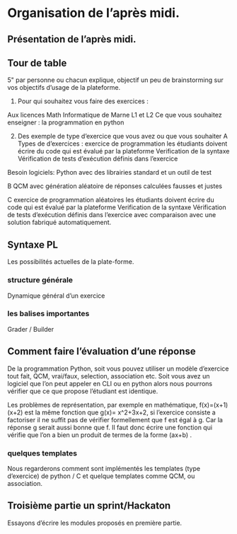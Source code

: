 # Organisation de l’après midi.

## Présentation de l’après midi.

## Tour de table
 5" par personne  ou chacun explique, objectif un peu de brainstorming sur vos objectifs d’usage de la plateforme.

1) Pour qui souhaitez vous faire des exercices :

 Aux licences Math Informatique de Marne L1 et L2
Ce que vous souhaitez enseigner : la programmation en python

2)  Des exemple de type d’exercice que vous avez ou que vous souhaiter 
A
Types de d’exercices :
exercice de programmation les étudiants doivent écrire du code qui est évalué par la plateforme
Verification de la syntaxe 
Vérification de tests d’exécution définis dans l’exercice

 Besoin logiciels:
Python avec des librairies standard et un outil de test

B 
QCM avec génération aléatoire de réponses calculées fausses et justes  

C 
exercice de programmation aléatoires  les étudiants doivent écrire du code qui est évalué par la plateforme
Verification de la syntaxe
Vérification de tests d’exécution définis dans l’exercice avec comparaison avec une solution fabriqué automatiquement.

## Syntaxe PL 

Les possibilités actuelles de la plate-forme. 

### structure générale 
Dynamique général d’un exercice 

### les balises importantes 
Grader / Builder 

## Comment faire l’évaluation d’une réponse 
De la programmation Python, soit vous pouvez utiliser un modèle d’exercice tout fait,
QCM, vrai/faux, selection, association etc.
Soit vous avez un logiciel que l’on peut appeler en CLI ou en python alors nous pourrons vérifier que ce que propose l’étudiant est identique. 

Les problèmes de représentation, par exemple en mathématique, f(x)=(x+1)(x+2) est la même fonction que g(x)= x^2+3x+2, si l’exercice consiste a factoriser il ne suffit pas de vérifier formellement que f est égal à g.  Car la réponse g serait aussi bonne que f. Il faut donc écrire une fonction qui vérifie que l’on a bien un produit de termes de la forme (ax+b) .

### quelques templates 

Nous regarderons comment sont implémentés les templates (type d’exercice) de python / C et quelque templates comme QCM, ou association. 


## Troisième partie un sprint/Hackaton 
Essayons d’écrire les modules proposés en première partie.



